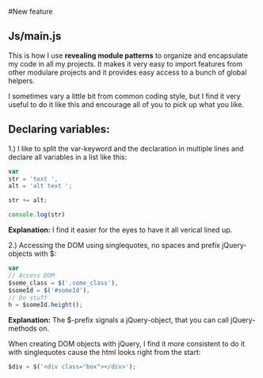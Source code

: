 #New feature

## Js/main.js ##

This is how I use **revealing module patterns** to organize and encapsulate my code in all my projects.
It makes it very easy to import features from other modulare projects and it provides easy access to a bunch of global helpers.

I sometimes vary a little bit from common coding style, but I find it very useful to do it like this and encourage all of you to pick up what you like.



## Declaring variables:

1.) I like to split the var-keyword and the declaration in multiple lines and declare all variables in a list like this:

```javascript
var
str = 'text ',
alt = 'alt text ';

str += alt;

console.log(str)
```

**Explanation:**
I find it easier for the eyes to have it all verical lined up.
 
 
 
 
2.) Accessing the DOM using singlequotes, no spaces and prefix jQuery-objects with $:

```javascript
var
// Access DOM
$some_class = $('.some_class'),
$someId = $('#someId'),
// Do stuff
h = $someId.height();
```

**Explanation:**
The $-prefix signals a jQuery-object, that you can call jQuery-methods on.

When creating DOM objects with jQuery, I find it more consistent to do it with singlequotes cause the html looks right from the start:

```javascript
$div = $('<div class="box"></div>');
```



